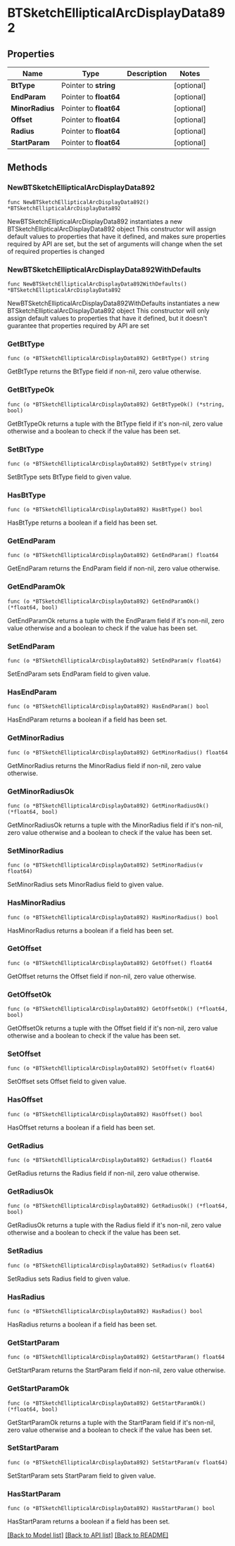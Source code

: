 # BTSketchEllipticalArcDisplayData892

## Properties

Name | Type | Description | Notes
------------ | ------------- | ------------- | -------------
**BtType** | Pointer to **string** |  | [optional] 
**EndParam** | Pointer to **float64** |  | [optional] 
**MinorRadius** | Pointer to **float64** |  | [optional] 
**Offset** | Pointer to **float64** |  | [optional] 
**Radius** | Pointer to **float64** |  | [optional] 
**StartParam** | Pointer to **float64** |  | [optional] 

## Methods

### NewBTSketchEllipticalArcDisplayData892

`func NewBTSketchEllipticalArcDisplayData892() *BTSketchEllipticalArcDisplayData892`

NewBTSketchEllipticalArcDisplayData892 instantiates a new BTSketchEllipticalArcDisplayData892 object
This constructor will assign default values to properties that have it defined,
and makes sure properties required by API are set, but the set of arguments
will change when the set of required properties is changed

### NewBTSketchEllipticalArcDisplayData892WithDefaults

`func NewBTSketchEllipticalArcDisplayData892WithDefaults() *BTSketchEllipticalArcDisplayData892`

NewBTSketchEllipticalArcDisplayData892WithDefaults instantiates a new BTSketchEllipticalArcDisplayData892 object
This constructor will only assign default values to properties that have it defined,
but it doesn't guarantee that properties required by API are set

### GetBtType

`func (o *BTSketchEllipticalArcDisplayData892) GetBtType() string`

GetBtType returns the BtType field if non-nil, zero value otherwise.

### GetBtTypeOk

`func (o *BTSketchEllipticalArcDisplayData892) GetBtTypeOk() (*string, bool)`

GetBtTypeOk returns a tuple with the BtType field if it's non-nil, zero value otherwise
and a boolean to check if the value has been set.

### SetBtType

`func (o *BTSketchEllipticalArcDisplayData892) SetBtType(v string)`

SetBtType sets BtType field to given value.

### HasBtType

`func (o *BTSketchEllipticalArcDisplayData892) HasBtType() bool`

HasBtType returns a boolean if a field has been set.

### GetEndParam

`func (o *BTSketchEllipticalArcDisplayData892) GetEndParam() float64`

GetEndParam returns the EndParam field if non-nil, zero value otherwise.

### GetEndParamOk

`func (o *BTSketchEllipticalArcDisplayData892) GetEndParamOk() (*float64, bool)`

GetEndParamOk returns a tuple with the EndParam field if it's non-nil, zero value otherwise
and a boolean to check if the value has been set.

### SetEndParam

`func (o *BTSketchEllipticalArcDisplayData892) SetEndParam(v float64)`

SetEndParam sets EndParam field to given value.

### HasEndParam

`func (o *BTSketchEllipticalArcDisplayData892) HasEndParam() bool`

HasEndParam returns a boolean if a field has been set.

### GetMinorRadius

`func (o *BTSketchEllipticalArcDisplayData892) GetMinorRadius() float64`

GetMinorRadius returns the MinorRadius field if non-nil, zero value otherwise.

### GetMinorRadiusOk

`func (o *BTSketchEllipticalArcDisplayData892) GetMinorRadiusOk() (*float64, bool)`

GetMinorRadiusOk returns a tuple with the MinorRadius field if it's non-nil, zero value otherwise
and a boolean to check if the value has been set.

### SetMinorRadius

`func (o *BTSketchEllipticalArcDisplayData892) SetMinorRadius(v float64)`

SetMinorRadius sets MinorRadius field to given value.

### HasMinorRadius

`func (o *BTSketchEllipticalArcDisplayData892) HasMinorRadius() bool`

HasMinorRadius returns a boolean if a field has been set.

### GetOffset

`func (o *BTSketchEllipticalArcDisplayData892) GetOffset() float64`

GetOffset returns the Offset field if non-nil, zero value otherwise.

### GetOffsetOk

`func (o *BTSketchEllipticalArcDisplayData892) GetOffsetOk() (*float64, bool)`

GetOffsetOk returns a tuple with the Offset field if it's non-nil, zero value otherwise
and a boolean to check if the value has been set.

### SetOffset

`func (o *BTSketchEllipticalArcDisplayData892) SetOffset(v float64)`

SetOffset sets Offset field to given value.

### HasOffset

`func (o *BTSketchEllipticalArcDisplayData892) HasOffset() bool`

HasOffset returns a boolean if a field has been set.

### GetRadius

`func (o *BTSketchEllipticalArcDisplayData892) GetRadius() float64`

GetRadius returns the Radius field if non-nil, zero value otherwise.

### GetRadiusOk

`func (o *BTSketchEllipticalArcDisplayData892) GetRadiusOk() (*float64, bool)`

GetRadiusOk returns a tuple with the Radius field if it's non-nil, zero value otherwise
and a boolean to check if the value has been set.

### SetRadius

`func (o *BTSketchEllipticalArcDisplayData892) SetRadius(v float64)`

SetRadius sets Radius field to given value.

### HasRadius

`func (o *BTSketchEllipticalArcDisplayData892) HasRadius() bool`

HasRadius returns a boolean if a field has been set.

### GetStartParam

`func (o *BTSketchEllipticalArcDisplayData892) GetStartParam() float64`

GetStartParam returns the StartParam field if non-nil, zero value otherwise.

### GetStartParamOk

`func (o *BTSketchEllipticalArcDisplayData892) GetStartParamOk() (*float64, bool)`

GetStartParamOk returns a tuple with the StartParam field if it's non-nil, zero value otherwise
and a boolean to check if the value has been set.

### SetStartParam

`func (o *BTSketchEllipticalArcDisplayData892) SetStartParam(v float64)`

SetStartParam sets StartParam field to given value.

### HasStartParam

`func (o *BTSketchEllipticalArcDisplayData892) HasStartParam() bool`

HasStartParam returns a boolean if a field has been set.


[[Back to Model list]](../README.md#documentation-for-models) [[Back to API list]](../README.md#documentation-for-api-endpoints) [[Back to README]](../README.md)



